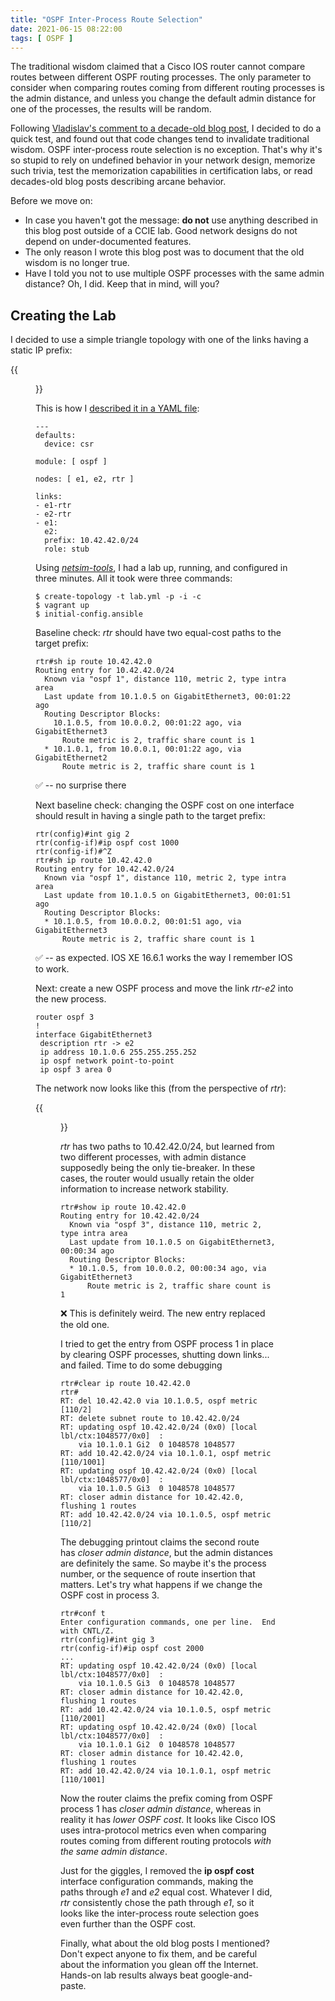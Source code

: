 ```yaml
---
title: "OSPF Inter-Process Route Selection"
date: 2021-06-15 08:22:00
tags: [ OSPF ]
---
```

The traditional wisdom claimed that a Cisco IOS router cannot compare routes between different OSPF routing processes. The only parameter to consider when comparing routes coming from different routing processes is the admin distance, and unless you change the default admin distance for one of the processes, the results will be random.

Following [Vladislav's comment to a decade-old blog post](https://blog.ipspace.net/2008/01/e1-and-e2-routes-in-ospf.html#639), I decided to do a quick test, and found out that code changes tend to invalidate traditional wisdom. OSPF inter-process route selection is no exception. That's why it's so stupid to rely on undefined behavior in your network design, memorize such trivia, test the memorization capabilities in certification labs, or read decades-old blog posts describing arcane behavior.
<!--more-->

Before we move on:

* In case you haven't got the message: **do not** use anything described in this blog post outside of a CCIE lab. Good network designs do not depend on under-documented features.
* The only reason I wrote this blog post was to document that the old wisdom is no longer true.
* Have I told you not to use multiple OSPF processes with the same admin distance? Oh, I did. Keep that in mind, will you?

## Creating the Lab

I decided to use a simple triangle topology with one of the links having a static IP prefix:

{{<figure src="/2021/06/OSPF-Inter-Process.png" caption="Lab topology">}}

This is how I [described it in a YAML file](https://github.com/ipspace/netsim-examples/tree/master/OSPF/multi-process):

```
---
defaults:
  device: csr

module: [ ospf ]

nodes: [ e1, e2, rtr ]

links:
- e1-rtr
- e2-rtr
- e1:
  e2:
  prefix: 10.42.42.0/24
  role: stub
```

Using *[netsim-tools](https://netsim-tools.readthedocs.io/en/latest/)*, I had a lab up, running, and configured in three minutes. All it took were three commands:

```
$ create-topology -t lab.yml -p -i -c 
$ vagrant up
$ initial-config.ansible
```

Baseline check: *rtr* should have two equal-cost paths to the target prefix:

```
rtr#sh ip route 10.42.42.0
Routing entry for 10.42.42.0/24
  Known via "ospf 1", distance 110, metric 2, type intra area
  Last update from 10.1.0.5 on GigabitEthernet3, 00:01:22 ago
  Routing Descriptor Blocks:
    10.1.0.5, from 10.0.0.2, 00:01:22 ago, via GigabitEthernet3
      Route metric is 2, traffic share count is 1
  * 10.1.0.1, from 10.0.0.1, 00:01:22 ago, via GigabitEthernet2
      Route metric is 2, traffic share count is 1
```

✅ -- no surprise there

Next baseline check: changing the OSPF cost on one interface should result in having a single path to the target prefix:

```
rtr(config)#int gig 2
rtr(config-if)#ip ospf cost 1000
rtr(config-if)#^Z
rtr#sh ip route 10.42.42.0
Routing entry for 10.42.42.0/24
  Known via "ospf 1", distance 110, metric 2, type intra area
  Last update from 10.1.0.5 on GigabitEthernet3, 00:01:51 ago
  Routing Descriptor Blocks:
  * 10.1.0.5, from 10.0.0.2, 00:01:51 ago, via GigabitEthernet3
      Route metric is 2, traffic share count is 1
```

✅ -- as expected. IOS XE 16.6.1 works the way I remember IOS to work.

Next: create a new OSPF process and move the link *rtr-e2* into the new process. 

```
router ospf 3
! 
interface GigabitEthernet3
 description rtr -> e2
 ip address 10.1.0.6 255.255.255.252
 ip ospf network point-to-point
 ip ospf 3 area 0
```

The network now looks like this (from the perspective of *rtr*):

{{<figure src="/2021/06/OSPF-Multi-Process.png" caption="Multi-process OSPF deployment on *rtr*">}}

*rtr* has two paths to 10.42.42.0/24, but learned from two different processes, with admin distance supposedly being the only tie-breaker. In these cases, the router would usually retain the older information to increase network stability.

```
rtr#show ip route 10.42.42.0
Routing entry for 10.42.42.0/24
  Known via "ospf 3", distance 110, metric 2, type intra area
  Last update from 10.1.0.5 on GigabitEthernet3, 00:00:34 ago
  Routing Descriptor Blocks:
  * 10.1.0.5, from 10.0.0.2, 00:00:34 ago, via GigabitEthernet3
      Route metric is 2, traffic share count is 1
```

❌ This is definitely weird. The new entry replaced the old one.

I tried to get the entry from OSPF process 1 in place by clearing OSPF processes, shutting down links... and failed. Time to do some debugging

```
rtr#clear ip route 10.42.42.0
rtr#
RT: del 10.42.42.0 via 10.1.0.5, ospf metric [110/2]
RT: delete subnet route to 10.42.42.0/24
RT: updating ospf 10.42.42.0/24 (0x0) [local lbl/ctx:1048577/0x0]  :
    via 10.1.0.1 Gi2  0 1048578 1048577
RT: add 10.42.42.0/24 via 10.1.0.1, ospf metric [110/1001]
RT: updating ospf 10.42.42.0/24 (0x0) [local lbl/ctx:1048577/0x0]  :
    via 10.1.0.5 Gi3  0 1048578 1048577
RT: closer admin distance for 10.42.42.0, flushing 1 routes
RT: add 10.42.42.0/24 via 10.1.0.5, ospf metric [110/2]
```

The debugging printout claims the second route has *closer admin distance*, but the admin distances are definitely the same. So maybe it's the process number, or the sequence of route insertion that matters. Let's try what happens if we change the OSPF cost in process 3.

```
rtr#conf t
Enter configuration commands, one per line.  End with CNTL/Z.
rtr(config)#int gig 3
rtr(config-if)#ip ospf cost 2000
...
RT: updating ospf 10.42.42.0/24 (0x0) [local lbl/ctx:1048577/0x0]  :
    via 10.1.0.5 Gi3  0 1048578 1048577
RT: closer admin distance for 10.42.42.0, flushing 1 routes
RT: add 10.42.42.0/24 via 10.1.0.5, ospf metric [110/2001]
RT: updating ospf 10.42.42.0/24 (0x0) [local lbl/ctx:1048577/0x0]  :
    via 10.1.0.1 Gi2  0 1048578 1048577
RT: closer admin distance for 10.42.42.0, flushing 1 routes
RT: add 10.42.42.0/24 via 10.1.0.1, ospf metric [110/1001]
```

Now the router claims the prefix coming from OSPF process 1 has *closer admin distance*, whereas in reality it has *lower OSPF cost*. It looks like Cisco IOS uses intra-protocol metrics even when comparing routes coming from different routing protocols *with the same admin distance*.

Just for the giggles, I removed the **ip ospf cost** interface configuration commands, making the paths through *e1* and *e2* equal cost. Whatever I did, *rtr* consistently chose the path through *e1*, so it looks like the inter-process route selection goes even further than the OSPF cost.

Finally, what about the old blog posts I mentioned? Don't expect anyone to fix them, and be careful about the information you glean off the Internet. Hands-on lab results always beat google-and-paste.
